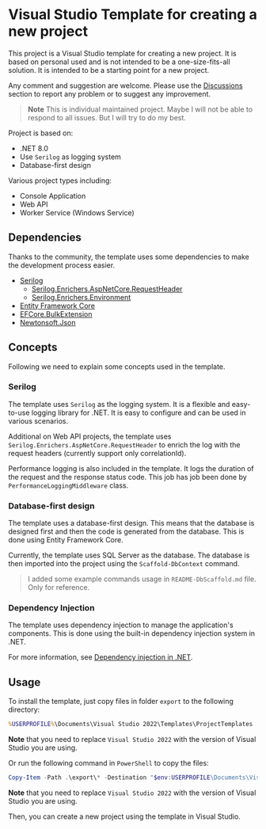 # Visual Studio Template for creating a new project

This project is a Visual Studio template for creating a new project. It is based on personal used and is not intended to be a one-size-fits-all solution. It is intended to be a starting point for a new project.

Any comment and suggestion are welcome. Please use the [Discussions](https://github.com/DevilDogTG/visualstudio-projects-template/discussions) section to report any problem or to suggest any improvement.

> **Note** This is individual maintained project. Maybe I will not be able to respond to all issues. But I will try to do my best.

Project is based on:
- .NET 8.0
- Use `Serilog` as logging system
- Database-first design

Various project types including:
- Console Application
- Web API
- Worker Service (Windows Service)

## Dependencies

Thanks to the community, the template uses some dependencies to make the development process easier.

- [Serilog](https://serilog.net/)
	- [Serilog.Enrichers.AspNetCore.RequestHeader](https://github.com/DevilDogTG/serilog-enrichers-aspnetcore)
	- [Serilog.Enrichers.Environment](https://github.com/serilog/serilog-enrichers-environment)
- [Entity Framework Core](https://docs.microsoft.com/en-us/ef/core/)
- [EFCore.BulkExtension](https://github.com/borisdj/EFCore.BulkExtensions)
- [Newtonsoft.Json](https://www.newtonsoft.com/json)

## Concepts

Following we need to explain some concepts used in the template.

### Serilog

The template uses `Serilog` as the logging system. It is a flexible and easy-to-use logging library for .NET. It is easy to configure and can be used in various scenarios.

Additional on Web API projects, the template uses `Serilog.Enrichers.AspNetCore.RequestHeader` to enrich the log with the request headers (currently support only correlationId).

Performance logging is also included in the template. It logs the duration of the request and the response status code. This job has job been done by `PerformanceLoggingMiddleware` class.

### Database-first design

The template uses a database-first design. This means that the database is designed first and then the code is generated from the database. This is done using Entity Framework Core.

Currently, the template uses SQL Server as the database. The database is then imported into the project using the `Scaffold-DbContext` command.

> I added some example commands usage in `README-DbScaffold.md` file. Only for reference.

### Dependency Injection

The template uses dependency injection to manage the application's components. This is done using the built-in dependency injection system in .NET.

For more information, see [Dependency injection in .NET](https://docs.microsoft.com/en-us/dotnet/core/extensions/dependency-injection).

## Usage

To install the template, just copy files in folder `export` to the following directory:

```cmd
%USERPROFILE%\Documents\Visual Studio 2022\Templates\ProjectTemplates
```

**Note** that you need to replace `Visual Studio 2022` with the version of Visual Studio you are using.

Or run the following command in `PowerShell` to copy the files:

```powershell
Copy-Item -Path .\export\* -Destination "$env:USERPROFILE\Documents\Visual Studio 2022\Templates\ProjectTemplates" -Recurse -Force
```

**Note** that you need to replace `Visual Studio 2022` with the version of Visual Studio you are using.

Then, you can create a new project using the template in Visual Studio.
